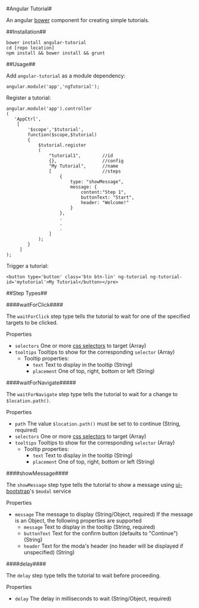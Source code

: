 #Angular Tutorial#

An angular [bower](http://bower.io/) component for creating simple tutorials.

##Installation##

	bower install angular-tutorial
	cd [repo location]
    npm install && bower install && grunt
    
##Usage##
			
Add `angular-tutorial` as a module dependency:

    angular.module('app','ngTutorial');

Register a tutorial:

    angular.module('app').controller
    (
       'AppCtrl',
		[
	 		'$scope','$tutorial',
	 		function($scope,$tutorial)
	 		{
	 			$tutorial.register
	 			(
	 				"tutorial1",		//id
	 				{},					//config
	 				"My Tutorial",		//name
	 				[					//steps
	 			 		{
							type: "showMessage",
							message: {
								content:"Step 1",
								buttonText: "Start",
								header: "Welcome!"
							}
						},
						.
						.
						.
	 				]	
	 			);
	 		}
		 ]
	);

Trigger a tutorial:

    <button type='button' class='btn btn-lin' ng-tutorial ng-tutorial-id='mytutorial'>My Tutorial</button></pre>

##Step Types##
			
####waitForClick####
				
The `waitForClick` step type tells the tutorial to wait for one of the specified targets to be clicked.
					
Properties

- `selectors` One or more [css selectors](http://www.w3schools.com/cssref/css_selectors.asp) to target (Array)
- `tooltips` Tooltips to show for the corresponding `selector` (Array) 
  -  Tooltip properties:
	 - `text` Text to display in the tooltip (String)
	 - `placement` One of top, right, bottom or left (String)
					
####waitForNavigate#####
				
The `waitForNavigate` step type tells the tutorial to wait for a change to `$location.path()`.
					
Properties
					
- `path` The value `$location.path()` must be set to to continue (String, required)
- `selectors` One or more [css selectors](http://www.w3schools.com/cssref/css_selectors.asp) to target (Array)
- `tooltips` Tooltips to show for the corresponding `selector` (Array) 
  -  Tooltip properties:
	 - `text` Text to display in the tooltip (String)
	 - `placement` One of top, right, bottom or left (String)
				
####showMessage####
				
The `showMessage` step type tells the tutorial to show a message using [ui-bootstrap](http://angular-ui.github.io/bootstrap/)'s `$modal` service
					
Properties
					
- `message` The message to display (String/Object, required) 
  If the message is an Object, the following properties are supported
  - `message` Text to display in the tooltip (String, required)
  - `buttonText` Text for the confirm button (defaults to "Continue") (String)
  - `header` Text for the moda's header (no header will be displayed if unspecified) (String)

####delay####
				
The `delay` step type tells the tutorial to wait before proceeding.
					
Properties
					
- `delay` The delay in milliseconds to wait (String/Object, required)